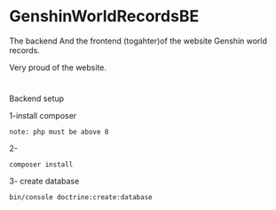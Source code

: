 # GenshinWorldRecordsBE
The backend And the frontend (togahter)of the website Genshin world records.

Very proud of the website.

#

Backend setup 

1-install composer 
```
note: php must be above 8
```
2-
```
composer install
```
3- create database
```
bin/console doctrine:create:database
```

